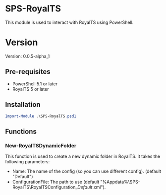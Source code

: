 # SPS-RoyalTS
This module is used to interact with RoyalTS using PowerShell.

# Version
Version: 0.0.5-alpha_1

## Pre-requisites
- PowerShell 5.1 or later
- RoyalTS 5 or later

## Installation
```powershell
Import-Module .\SPS-RoyalTS.psd1
```

## Functions
### New-RoyalTSDynamicFolder
This function is used to create a new dynamic folder in RoyalTS.
it takes the following parameters:
- Name: The name of the config (so you can use different config). (default "Default")
- ConfigurationFile: The path to use (default "%Appdata%\SPS-RoyalTS\RoyalTSConfiguration_*Default*.xml").
